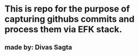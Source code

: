 # This is repo for the purpose of capturing githubs commits and process them via EFK stack. 

## made by: Divas Sagta